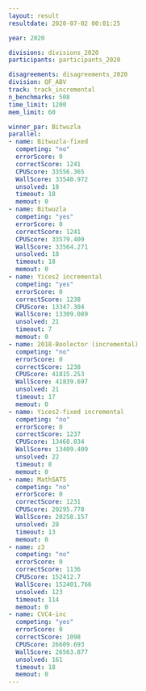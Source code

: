 ```yaml
---
layout: result
resultdate: 2020-07-02 00:01:25

year: 2020

divisions: divisions_2020
participants: participants_2020

disagreements: disagreements_2020
division: QF_ABV
track: track_incremental
n_benchmarks: 508
time_limit: 1200
mem_limit: 60

winner_par: Bitwuzla
parallel:
- name: Bitwuzla-fixed
  competing: "no"
  errorScore: 0
  correctScore: 1241
  CPUScore: 33556.365
  WallScore: 33540.972
  unsolved: 18
  timeout: 18
  memout: 0
- name: Bitwuzla
  competing: "yes"
  errorScore: 0
  correctScore: 1241
  CPUScore: 33579.409
  WallScore: 33564.271
  unsolved: 18
  timeout: 18
  memout: 0
- name: Yices2 incremental
  competing: "yes"
  errorScore: 0
  correctScore: 1238
  CPUScore: 13347.304
  WallScore: 13309.089
  unsolved: 21
  timeout: 7
  memout: 0
- name: 2018-Boolector (incremental)
  competing: "no"
  errorScore: 0
  correctScore: 1238
  CPUScore: 41815.253
  WallScore: 41839.697
  unsolved: 21
  timeout: 17
  memout: 0
- name: Yices2-fixed incremental
  competing: "no"
  errorScore: 0
  correctScore: 1237
  CPUScore: 13468.034
  WallScore: 13409.409
  unsolved: 22
  timeout: 8
  memout: 0
- name: MathSAT5
  competing: "no"
  errorScore: 0
  correctScore: 1231
  CPUScore: 20295.778
  WallScore: 20258.157
  unsolved: 28
  timeout: 13
  memout: 0
- name: z3
  competing: "no"
  errorScore: 0
  correctScore: 1136
  CPUScore: 152412.7
  WallScore: 152401.766
  unsolved: 123
  timeout: 114
  memout: 0
- name: CVC4-inc
  competing: "yes"
  errorScore: 0
  correctScore: 1098
  CPUScore: 26609.693
  WallScore: 26563.877
  unsolved: 161
  timeout: 18
  memout: 0
---
```


